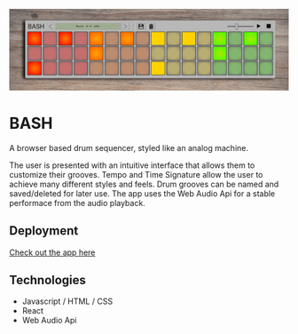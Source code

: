 ![](src/images/Bash.gif)

# BASH

A browser based drum sequencer, styled like an analog machine.

The user is presented with an intuitive interface that allows them to customize their grooves. Tempo and Time Signature allow the user to achieve many different styles and feels. Drum grooves can be named and saved/deleted for later use. The app uses the Web Audio Api for a stable performace from the audio playback.

## Deployment

[Check out the app here](https://bash-zmtv5.ondigitalocean.app)


## Technologies

* Javascript / HTML / CSS
* React
* Web Audio Api




